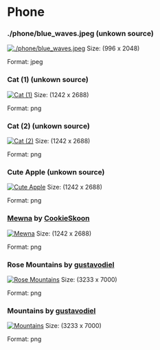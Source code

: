 # Phone

### ./phone/blue_waves.jpeg (unkown source)
[![./phone/blue_waves.jpeg](.cache/blue_waves.jpeg)](blue_waves.jpeg)
Size: (996 x 2048)

Format: jpeg

### Cat (1) (unkown source)
[![Cat (1)](.cache/cat-phone.png)](cat-phone.png)
Size: (1242 x 2688)

Format: png

### Cat (2) (unkown source)
[![Cat (2)](.cache/cato-phone.png)](cato-phone.png)
Size: (1242 x 2688)

Format: png

### Cute Apple (unkown source)
[![Cute Apple](.cache/cuteapple-phone.png)](cuteapple-phone.png)
Size: (1242 x 2688)

Format: png

### [Mewna](https://www.deviantart.com/cookieskoon/art/Mewna-825706471) by [CookieSkoon](https://www.deviantart.com/cookieskoon)
[![Mewna](.cache/mewna-phone.png)](mewna-phone.png)
Size: (1242 x 2688)

Format: png

### Rose Mountains by [gustavodiel](https://github.com/gustavodiel)
[![Rose Mountains](.cache/mountains-rose.png)](mountains-rose.png)
Size: (3233 x 7000)

Format: png

### Mountains by [gustavodiel](https://github.com/gustavodiel)
[![Mountains](.cache/mountains.png)](mountains.png)
Size: (3233 x 7000)

Format: png

